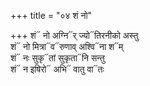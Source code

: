 +++
title = "०४ शं नो"

+++
शं᳓ नो अग्नि᳓र् ज्यो᳓तिरनीको अस्तु  
शं᳓ नो मित्रा᳓व᳓रुणाव् अश्वि᳓ना श᳓म्  
शं᳓ नः सुकृ᳓तां सुकृता᳓नि सन्तु  
शं᳓ न इषिरो᳓ अभि᳓ वातु वा᳓तः